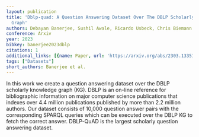```yaml
---
layout: publication
title: 'Dblp-quad: A Question Answering Dataset Over The DBLP Scholarly Knowledge
  Graph'
authors: Debayan Banerjee, Sushil Awale, Ricardo Usbeck, Chris Biemann
conference: Arxiv
year: 2023
bibkey: banerjee2023dblp
citations: 1
additional_links: [{name: Paper, url: 'https://arxiv.org/abs/2303.13351'}]
tags: ["Datasets"]
short_authors: Banerjee et al.
---
```

In this work we create a question answering dataset over the DBLP scholarly
knowledge graph (KG). DBLP is an on-line reference for bibliographic
information on major computer science publications that indexes over 4.4
million publications published by more than 2.2 million authors. Our dataset
consists of 10,000 question answer pairs with the corresponding SPARQL queries
which can be executed over the DBLP KG to fetch the correct answer. DBLP-QuAD
is the largest scholarly question answering dataset.